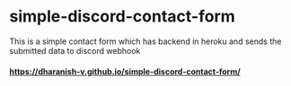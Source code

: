 # simple-discord-contact-form
This is a simple contact form which has backend in heroku and sends the submitted data to discord webhook

#### https://dharanish-v.github.io/simple-discord-contact-form/
